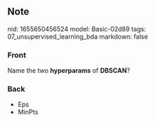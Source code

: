## Note
nid: 1655650456524
model: Basic-02d89
tags: 07_unsupervised_learning_bda
markdown: false

### Front
Name the two <b>hyperparams</b> of <b>DBSCAN</b>?

### Back
<ul>
  <li>Eps
  <li>MinPts
</ul>
